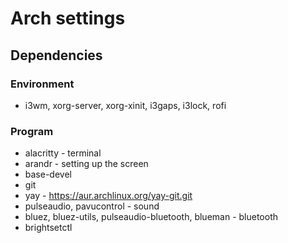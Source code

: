 # Arch settings

## Dependencies
### Environment
* i3wm, xorg-server, xorg-xinit, i3gaps, i3lock, rofi
### Program
* alacritty - terminal
* arandr - setting up the screen
* base-devel
* git
* yay - https://aur.archlinux.org/yay-git.git
* pulseaudio, pavucontrol - sound
* bluez, bluez-utils, pulseaudio-bluetooth, blueman - bluetooth
* brightsetctl
